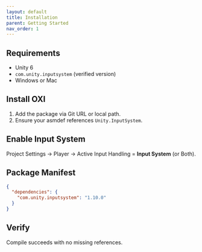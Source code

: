 ```yaml
---
layout: default
title: Installation
parent: Getting Started
nav_order: 1
---
```


## Requirements
- Unity 6
- `com.unity.inputsystem` (verified version)
- Windows or Mac

## Install OXI
1. Add the package via Git URL or local path.
2. Ensure your asmdef references `Unity.InputSystem`.

## Enable Input System
Project Settings → Player → Active Input Handling = **Input System** (or Both).

## Package Manifest
```json
{
  "dependencies": {
    "com.unity.inputsystem": "1.10.0"
  }
}
```

## Verify
Compile succeeds with no missing references.
